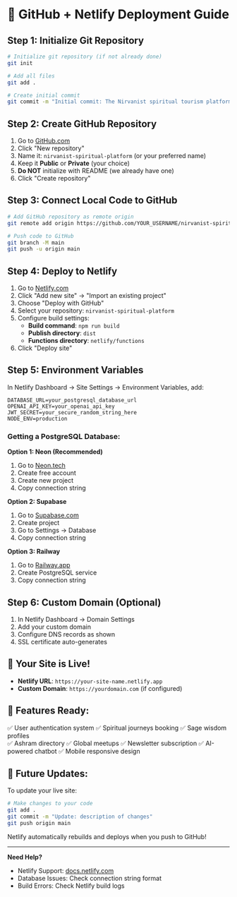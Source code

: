 # 🚀 GitHub + Netlify Deployment Guide

## Step 1: Initialize Git Repository

```bash
# Initialize git repository (if not already done)
git init

# Add all files
git add .

# Create initial commit
git commit -m "Initial commit: The Nirvanist spiritual tourism platform"
```

## Step 2: Create GitHub Repository

1. Go to [GitHub.com](https://github.com)
2. Click "New repository" 
3. Name it: `nirvanist-spiritual-platform` (or your preferred name)
4. Keep it **Public** or **Private** (your choice)
5. **Do NOT** initialize with README (we already have one)
6. Click "Create repository"

## Step 3: Connect Local Code to GitHub

```bash
# Add GitHub repository as remote origin
git remote add origin https://github.com/YOUR_USERNAME/nirvanist-spiritual-platform.git

# Push code to GitHub
git branch -M main
git push -u origin main
```

## Step 4: Deploy to Netlify

1. Go to [Netlify.com](https://netlify.com)
2. Click "Add new site" → "Import an existing project"
3. Choose "Deploy with GitHub"
4. Select your repository: `nirvanist-spiritual-platform`
5. Configure build settings:
   - **Build command**: `npm run build`
   - **Publish directory**: `dist`
   - **Functions directory**: `netlify/functions`
6. Click "Deploy site"

## Step 5: Environment Variables

In Netlify Dashboard → Site Settings → Environment Variables, add:

```
DATABASE_URL=your_postgresql_database_url
OPENAI_API_KEY=your_openai_api_key
JWT_SECRET=your_secure_random_string_here
NODE_ENV=production
```

### Getting a PostgreSQL Database:

**Option 1: Neon (Recommended)**
1. Go to [Neon.tech](https://neon.tech)
2. Create free account
3. Create new project
4. Copy connection string

**Option 2: Supabase**
1. Go to [Supabase.com](https://supabase.com)
2. Create project
3. Go to Settings → Database
4. Copy connection string

**Option 3: Railway**
1. Go to [Railway.app](https://railway.app)
2. Create PostgreSQL service
3. Copy connection string

## Step 6: Custom Domain (Optional)

1. In Netlify Dashboard → Domain Settings
2. Add your custom domain
3. Configure DNS records as shown
4. SSL certificate auto-generates

## 🎉 Your Site is Live!

- **Netlify URL**: `https://your-site-name.netlify.app`
- **Custom Domain**: `https://yourdomain.com` (if configured)

## 📱 Features Ready:

✅ User authentication system
✅ Spiritual journeys booking
✅ Sage wisdom profiles  
✅ Ashram directory
✅ Global meetups
✅ Newsletter subscription
✅ AI-powered chatbot
✅ Mobile responsive design

## 🔄 Future Updates:

To update your live site:

```bash
# Make changes to your code
git add .
git commit -m "Update: description of changes"
git push origin main
```

Netlify automatically rebuilds and deploys when you push to GitHub!

---

**Need Help?**
- Netlify Support: [docs.netlify.com](https://docs.netlify.com)
- Database Issues: Check connection string format
- Build Errors: Check Netlify build logs